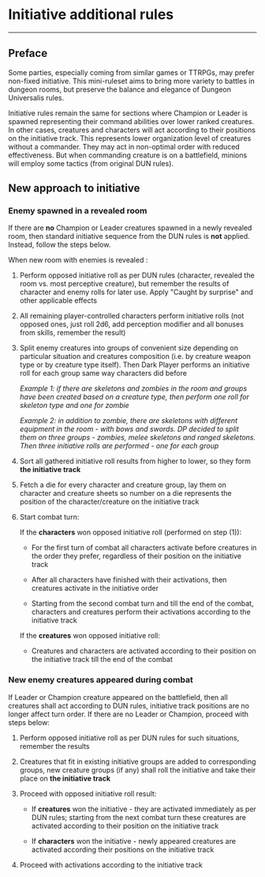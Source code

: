 # Initiative additional rules
---

## Preface

Some parties, especially coming from similar games or TTRPGs, may prefer non-fixed initiative. This mini-ruleset aims to bring more variety to battles in dungeon rooms, but preserve the balance and elegance of Dungeon Universalis rules.

Initiative rules remain the same for sections where Champion or Leader is spawned representing their command abilities over lower ranked creatures. In other cases, creatures and characters will act according to their positions on the initiative track. This represents lower organization level of creatures without a commander. They may act in non-optimal order with reduced effectiveness. But when commanding creature is on a battlefield, minions will employ some tactics (from original DUN rules).

## New approach to initiative

### Enemy spawned in a revealed room

If there are **no** Champion or Leader creatures spawned in a newly revealed room, then standard initiative sequence from the DUN rules is **not** applied. Instead, follow the steps below.

When new room with enemies is revealed :

1. Perform opposed initiative roll as per DUN rules (character, revealed the room vs. most perceptive creature), but remember the results of character and enemy rolls for later use. Apply "Caught by surprise" and other applicable effects

2. All remaining player-controlled characters perform initiative rolls (not opposed ones, just roll 2d6, add perception modifier and all bonuses from skills, remember the result)

3. Split enemy creatures into groups of convenient size depending on particular situation and creatures composition (i.e. by creature weapon type or by creature type itself). Then Dark Player performs an initiative roll for each group same way characters did before 

	*Example 1: if there are skeletons and zombies in the room and groups have been created based on a creature type, then perform one roll for skeleton type and one for zombie*

	*Example 2: in addition to zombie, there are skeletons with different equipment in the room - with bows and swords. DP decided to split them on three groups - zombies, melee skeletons and ranged skeletons. Then three initiative rolls are performed - one for each group*

4. Sort all gathered initiative roll results from higher to lower, so they form **the initiative track**

5. Fetch a die for every character and creature group, lay them on character and creature sheets so number on a die represents the position of the character/creature on the initiative track

6. Start combat turn:

	If the **characters** won opposed initiative roll (performed on step (1)):

	* For the first turn of combat all characters activate before creatures in the order they prefer, regardless of their position on the initiative track

	* After all characters have finished with their activations, then creatures activate in the initiative order

	* Starting from the second combat turn and till the end of the combat, characters and creatures perform their activations according to the initiative track

	If the **creatures** won opposed initiative roll:

	* Creatures and characters are activated according to their position on the initiative track till the end of the combat

### New enemy creatures appeared during combat

If Leader or Champion creature appeared on the battlefield, then all creatures shall act according to DUN rules, initiative track positions are no longer affect turn order. If there are no Leader or Champion, proceed with steps below:

1. Perform opposed initiative roll as per DUN rules for such situations, remember the results

2. Creatures that fit in existing initiative groups are added to corresponding groups, new creature groups (if any) shall roll the initiative and take their place on **the initiative track**

3. Proceed with opposed initiative roll result:

	* If **creatures** won the initiative - they are activated immediately as per DUN rules; starting from the next combat turn these creatures are activated according to their position on the initiative track

	* If **characters** won the initiative - newly appeared creatures are activated according their positions on the initiative track 

4. Proceed with activations according to the initiative track
